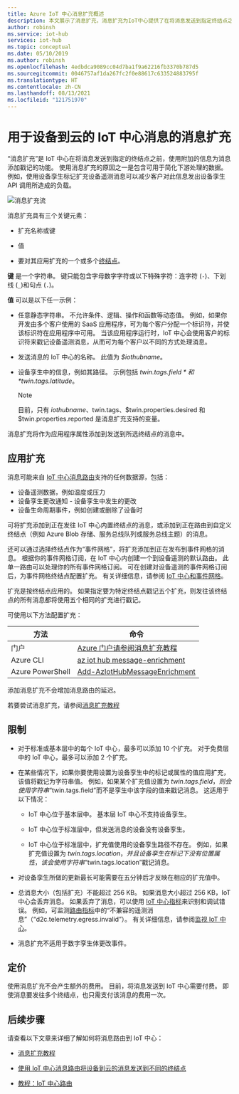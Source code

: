 ```yaml
---
title: Azure IoT 中心消息扩充概述
description: 本文展示了消息扩充，消息扩充为IoT中心提供了在将消息发送到指定终结点之前使用附加的信息为消息添加戳记的功能。
author: robinsh
ms.service: iot-hub
services: iot-hub
ms.topic: conceptual
ms.date: 05/10/2019
ms.author: robinsh
ms.openlocfilehash: 4edbdca9089cc04d7ba1f9a62216fb3370b787d5
ms.sourcegitcommit: 0046757af1da267fc2f0e88617c633524883795f
ms.translationtype: HT
ms.contentlocale: zh-CN
ms.lasthandoff: 08/13/2021
ms.locfileid: "121751970"
---
```

# <a name="message-enrichments-for-device-to-cloud-iot-hub-messages"></a>用于设备到云的 IoT 中心消息的消息扩充

“消息扩充”是 IoT 中心在将消息发送到指定的终结点之前，使用附加的信息为消息添加戳记的功能。 使用消息扩充的原因之一是包含可用于简化下游处理的数据。 例如，使用设备孪生标记扩充设备遥测消息可以减少客户对此信息发出设备孪生 API 调用所造成的负载。

![消息扩充流](./media/iot-hub-message-enrichments-overview/message-enrichments-flow.png)

消息扩充具有三个关键元素：

* 扩充名称或键

* 值

* 要对其应用扩充的一个或多个[终结点](iot-hub-devguide-endpoints.md)。

**键** 是一个字符串。 键只能包含字母数字字符或以下特殊字符：连字符 (`-`)、下划线 (`_`)和句点 (`.`)。

**值** 可以是以下任一示例：

* 任意静态字符串。 不允许条件、逻辑、操作和函数等动态值。 例如，如果你开发由多个客户使用的 SaaS 应用程序，可为每个客户分配一个标识符，并使该标识符在应用程序中可用。 当该应用程序运行时，IoT 中心会使用客户的标识符来戳记设备遥测消息，从而可为每个客户以不同的方式处理消息。

* 发送消息的 IoT 中心的名称。 此值为 *$iothubname*。

* 设备孪生中的信息，例如其路径。 示例包括 *$twin.tags.field* 和 *$twin.tags.latitude*。

   > [!NOTE]
   > 目前，只有 $iothubname、$twin.tags、$twin.properties.desired 和 $twin.properties.reported 是消息扩充支持的变量。

消息扩充将作为应用程序属性添加到发送到所选终结点的消息中。  

## <a name="applying-enrichments"></a>应用扩充

消息可能来自 [IoT 中心消息路由](iot-hub-devguide-messages-d2c.md)支持的任何数据源，包括：

* 设备遥测数据，例如温度或压力
* 设备孪生更改通知 - 设备孪生中发生的更改
* 设备生命周期事件，例如创建或删除了设备时

可将扩充添加到正在发往 IoT 中心内置终结点的消息，或添加到正在路由到自定义终结点（例如 Azure Blob 存储、服务总线队列或服务总线主题）的消息。

还可以通过选择终结点作为“事件网格”，将扩充添加到正在发布到事件网格的消息。 根据你的事件网格订阅，在 IoT 中心内创建一个到设备遥测的默认路由。 此单一路由可以处理你的所有事件网格订阅。 可在创建对设备遥测的事件网格订阅后，为事件网格终结点配置扩充。 有关详细信息，请参阅 [IoT 中心和事件网格](iot-hub-event-grid.md)。

扩充是按终结点应用的。 如果指定要为特定终结点戳记五个扩充，则发往该终结点的所有消息都将使用五个相同的扩充进行戳记。

可使用以下方法配置扩充：

| **方法** | **命令** |
| ----- | -----| 
| 门户 | [Azure 门户](https://portal.azure.com)[请参阅消息扩充教程](tutorial-message-enrichments.md) | 
| Azure CLI   | [az iot hub message-enrichment](/cli/azure/iot/hub/message-enrichment) |
| Azure PowerShell | [Add-AzIotHubMessageEnrichment](/powershell/module/az.iothub/add-aziothubmessageenrichment) |

添加消息扩充不会增加消息路由的延迟。

若要尝试消息扩充，请参阅[消息扩充教程](tutorial-message-enrichments.md)

## <a name="limitations"></a>限制

* 对于标准或基本层中的每个 IoT 中心，最多可以添加 10 个扩充。 对于免费层中的 IoT 中心，最多可以添加 2 个扩充。

* 在某些情况下，如果你要使用设置为设备孪生中的标记或属性的值应用扩充，该值将戳记为字符串值。 例如，如果某个扩充值设置为 $twin.tags.field，则会使用字符串“$twin.tags.field”而不是孪生中该字段的值来戳记消息。 这适用于以下情况：

   * IoT 中心位于基本层中。 基本层 IoT 中心不支持设备孪生。

   * IoT 中心位于标准层中，但发送消息的设备没有设备孪生。

   * IoT 中心位于标准层中，扩充值使用的设备孪生路径不存在。 例如，如果扩充值设置为 $twin.tags.location，并且设备孪生在标记下没有位置属性，该会使用字符串“$twin.tags.location”戳记消息。 

* 对设备孪生所做的更新最长可能需要在五分钟后才反映在相应的扩充值中。

* 总消息大小（包括扩充）不能超过 256 KB。 如果消息大小超过 256 KB，IoT 中心会丢弃消息。 如果丢弃了消息，可以使用 [IoT 中心指标](monitor-iot-hub-reference.md#metrics)来识别和调试错误。 例如，可监测[路由指标](monitor-iot-hub-reference.md#routing-metrics)中的“不兼容的遥测消息”（“d2c.telemetry.egress.invalid”）。  有关详细信息，请参阅[监视 IoT 中心](monitor-iot-hub.md)。

* 消息扩充不适用于数字孪生体更改事件。

## <a name="pricing"></a>定价

使用消息扩充不会产生额外的费用。 目前，将消息发送到 IoT 中心需要付费。 即使消息要发往多个终结点，也只需支付该消息的费用一次。

## <a name="next-steps"></a>后续步骤

请查看以下文章来详细了解如何将消息路由到 IoT 中心：

* [消息扩充教程](tutorial-message-enrichments.md)

* [使用 IoT 中心消息路由将设备到云的消息发送到不同的终结点](iot-hub-devguide-messages-d2c.md)

* [教程：IoT 中心路由](tutorial-routing.md)
